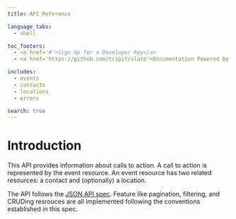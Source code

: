 ```yaml
---
title: API Reference

language_tabs:
  - shell

toc_footers:
  - <a href='#'>Sign Up for a Developer Key</a>
  - <a href='https://github.com/tripit/slate'>Documentation Powered by Slate</a>

includes:
  - events
  - contacts
  - locations
  - errors

search: true
---
```


# Introduction

This API provides information about calls to action.  A call to action is 
represented by the event resource.  An event resource has two related 
resources: a contact and (optionally) a location.

The API follows the [JSON API spec](http://jsonapi.org/).  Feature like
pagination, filtering, and CRUDing resrouces are all implemented following the 
conventions established in this spec.

